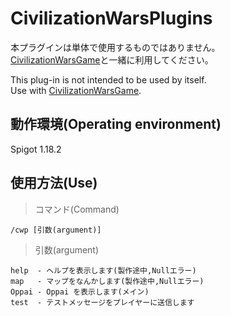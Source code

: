 # CivilizationWarsPlugins

本プラグインは単体で使用するものではありません。  
[CivilizationWarsGame](https://github.com/iruru1111/CivilizationWarsGameSystem)と一緒に利用してください。  

This plug-in is not intended to be used by itself.  
Use with [CivilizationWarsGame](https://github.com/iruru1111/CivilizationWarsGameSystem).

## 動作環境(Operating environment)
Spigot 1.18.2

## 使用方法(Use)
> コマンド(Command)
```
/cwp [引数(argument)]
```

> 引数(argument)
```
help  - ヘルプを表示します(製作途中,Nullエラー)
map   - マップをなんかします(製作途中,Nullエラー)
Oppai - Oppai を表示します(メイン)
test  - テストメッセージをプレイヤーに送信します
```
